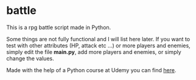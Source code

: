 # battle

This is a rpg battle script made in Python.

Some things are not fully functional and I will list here later.
If you want to test with other attributes (HP, attack etc ...) or more players and enemies, simply edit the file **main.py**, add more players and enemies, or simply change the values.

Made with the help of a Python course at Udemy you can find [here](https://www.udemy.com/course-dashboard-redirect/?course_id=882826).
